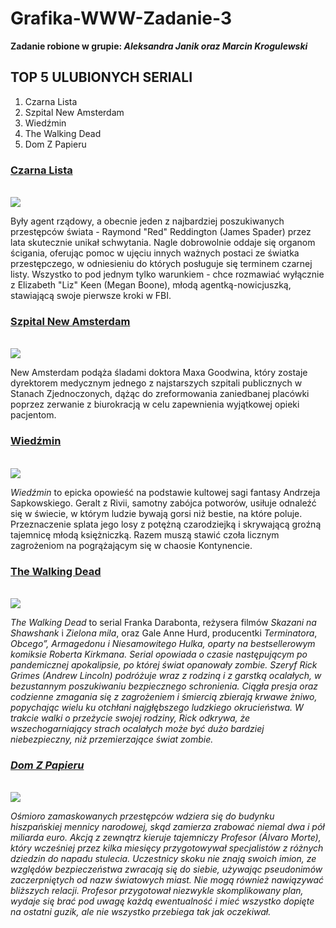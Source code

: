 <!--
![czarnalista](https://user-images.githubusercontent.com/84681166/119273058-6a5adf80-bc09-11eb-9297-210ee1c450c6.PNG)
![NEWAMSTERDAM](https://user-images.githubusercontent.com/84681166/119273010-3da6c800-bc09-11eb-9c68-4785a8ed1dfa.PNG)
![wiedzmin](https://user-images.githubusercontent.com/84681166/119272981-1819be80-bc09-11eb-9c4a-b3eec609881b.PNG)
![TWD](https://user-images.githubusercontent.com/84681166/119272950-e9034d00-bc08-11eb-9d4d-6b1ad0ed1e4e.PNG)
![domzpapieru](https://user-images.githubusercontent.com/84681166/119273116-af7f1180-bc09-11eb-9c5f-06c38202a4b9.PNG)

-->
# Grafika-WWW-Zadanie-3
<b> Zadanie robione w grupie: <i>Aleksandra Janik oraz Marcin Krogulewski</i></b>

<h2> TOP 5 ULUBIONYCH SERIALI </h1>
<ol>
  <li> Czarna Lista </li>
  <li> Szpital New Amsterdam </li>
  <li> Wiedźmin </li>
  <li> The Walking Dead </li>
  <li> Dom Z Papieru </li>
</ol>


<h3><a href="https://www.filmweb.pl/serial/Czarna+lista-2013-683563/descs">Czarna Lista</a></h2>
<br>
<img src="https://user-images.githubusercontent.com/84681166/119273058-6a5adf80-bc09-11eb-9297-210ee1c450c6.PNG">
<p>
  Były agent rządowy, a obecnie jeden z najbardziej poszukiwanych przestępców świata - Raymond "Red" Reddington (James Spader) przez lata skutecznie unikał schwytania. Nagle dobrowolnie oddaje się organom ścigania, oferując pomoc w ujęciu innych ważnych postaci ze światka przestępczego, w odniesieniu do których posługuje się terminem czarnej listy. Wszystko to pod jednym tylko warunkiem - chce rozmawiać wyłącznie z Elizabeth "Liz" Keen (Megan Boone), młodą agentką-nowicjuszką, stawiającą swoje pierwsze kroki w FBI.
</p>

<h3><a href="https://www.filmweb.pl/serial/Szpital+New+Amsterdam-2018-809601">Szpital New Amsterdam</a></h2>
<br>
<img src="https://user-images.githubusercontent.com/84681166/119273010-3da6c800-bc09-11eb-9c68-4785a8ed1dfa.PNG">
<p>
  New Amsterdam podąża śladami doktora Maxa Goodwina, który zostaje dyrektorem medycznym jednego z najstarszych szpitali publicznych w Stanach Zjednoczonych, dążąc do zreformowania zaniedbanej placówki poprzez zerwanie z biurokracją w celu zapewnienia wyjątkowej opieki pacjentom.
</p>

<h3><a href="https://www.filmweb.pl/serial/Wiedźmin-2019-724464">Wiedźmin</a></h2>
<br>
<img src="https://user-images.githubusercontent.com/84681166/119272981-1819be80-bc09-11eb-9c4a-b3eec609881b.PNG">
<p>
  <i>Wiedźmin</i> to epicka opowieść na podstawie kultowej sagi fantasy Andrzeja Sapkowskiego. Geralt z Rivii, samotny zabójca potworów, usiłuje odnaleźć się w świecie, w którym ludzie bywają gorsi niż bestie, na które poluje. Przeznaczenie splata jego losy z potężną czarodziejką i skrywającą groźną tajemnicę młodą księżniczką. Razem muszą stawić czoła licznym zagrożeniom na pogrążającym się w chaosie Kontynencie.
</p>

<h3><a href="https://www.filmweb.pl/serial/The+Walking+Dead-2010-547035">The Walking Dead</a></h2>
<br>
<img src="https://user-images.githubusercontent.com/84681166/119272950-e9034d00-bc08-11eb-9d4d-6b1ad0ed1e4e.PNG">
<p>
  <i>The Walking Dead</i> to serial Franka Darabonta, reżysera filmów <i>Skazani na Shawshank</i> i <i>Zielona mila</i>, oraz Gale Anne Hurd, producentki <i>Terminatora</i>, <i>Obcego”, <i>Armagedonu</i> i <i>Niesamowitego Hulka</i>, oparty na bestsellerowym komiksie Roberta Kirkmana. Serial opowiada o czasie następującym po pandemicznej apokalipsie, po której świat opanowały zombie. Szeryf Rick Grimes (Andrew Lincoln) podróżuje wraz z rodziną i z garstką ocalałych, w bezustannym poszukiwaniu bezpiecznego schronienia. Ciągła presja oraz codzienne zmagania się z zagrożeniem i śmiercią zbierają krwawe żniwo, popychając wielu ku otchłani najgłębszego ludzkiego okrucieństwa. W trakcie walki o przeżycie swojej rodziny, Rick odkrywa, że wszechogarniający strach ocalałych może być dużo bardziej niebezpieczny, niż przemierzające świat zombie.
</p>
  
  <h3><a href="https://www.filmweb.pl/serial/Dom+z+papieru-2017-792826">Dom Z Papieru</a></h2>
<br>
<img src="https://user-images.githubusercontent.com/84681166/119273116-af7f1180-bc09-11eb-9c5f-06c38202a4b9.PNG">
<p>
  Ośmioro zamaskowanych przestępców wdziera się do budynku hiszpańskiej mennicy narodowej, skąd zamierza zrabować niemal dwa i pół miliarda euro. Akcją z zewnątrz kieruje tajemniczy Profesor (Álvaro Morte), który wcześniej przez kilka miesięcy przygotowywał specjalistów z różnych dziedzin do napadu stulecia. Uczestnicy skoku nie znają swoich imion, ze względów bezpieczeństwa zwracają się do siebie, używając pseudonimów zaczerpniętych od nazw światowych miast. Nie mogą również nawiązywać bliższych relacji. Profesor przygotował niezwykle skomplikowany plan, wydaje się brać pod uwagę każdą ewentualność i mieć wszystko dopięte na ostatni guzik, ale nie wszystko przebiega tak jak oczekiwał.
</p>
